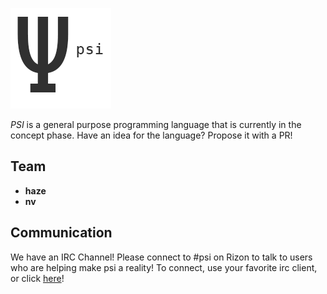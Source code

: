 
![PSI](img/small-logo.png)

*PSI* is a general purpose programming language that is currently in the concept phase.
Have an idea for the language? Propose it with a PR!

## Team
- **haze**
- **nv**

## Communication
We have an IRC Channel!
Please connect to #psi on Rizon to talk to users who are helping make psi a reality!
To connect, use your favorite irc client, or click [here](http://chat.mibbit.com/?channel=%23psi&server=irc.rizon.io)!
